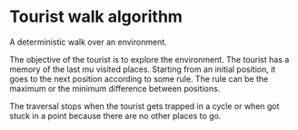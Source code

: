 # Tourist walk algorithm
A deterministic walk over an environment. 

The objective of the tourist is to explore the environment. The tourist has a memory of the last _mu_ visited places.
Starting from an initial position, it goes to the next position according to some rule. 
The rule can be the maximum or the minimum difference between positions.

The traversal stops when the tourist gets trapped in a cycle or when got stuck in a point because there are no other places to go.
